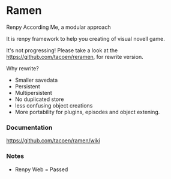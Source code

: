 # Ramen

Renpy According Me, a modular approach

It is renpy framework to help you creating of visual novell game.

It's not progressing! Please take a look at the https://github.com/tacoen/reramen, for rewrite version.

Why rewrite?

* Smaller savedata
* Persistent
* Multipersistent
* No duplicated store
* less confusing object creations
* More portability for plugins, episodes and object extening.

### Documentation

https://github.com/tacoen/ramen/wiki

### Notes

 * Renpy Web = Passed
